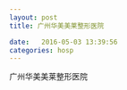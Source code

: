 ```yaml
--- 
layout: post 
title: 广州华美美莱整形医院

date:   2016-05-03 13:39:56 
categories: hosp 
--- 
```

   
广州华美美莱整形医院
